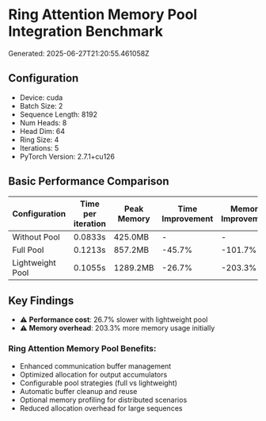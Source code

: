# Ring Attention Memory Pool Integration Benchmark

Generated: 2025-06-27T21:20:55.461058Z

## Configuration

- Device: cuda
- Batch Size: 2
- Sequence Length: 8192
- Num Heads: 8
- Head Dim: 64
- Ring Size: 4
- Iterations: 5
- PyTorch Version: 2.7.1+cu126

## Basic Performance Comparison

| Configuration | Time per iteration | Peak Memory | Time Improvement | Memory Improvement |
|---------------|-------------------|-------------|------------------|--------------------|
| Without Pool | 0.0833s | 425.0MB | - | - |
| Full Pool | 0.1213s | 857.2MB | -45.7% | -101.7% |
| Lightweight Pool | 0.1055s | 1289.2MB | -26.7% | -203.3% |

## Key Findings

- ⚠️ **Performance cost**: 26.7% slower with lightweight pool
- ⚠️ **Memory overhead**: 203.3% more memory usage initially

### Ring Attention Memory Pool Benefits:
- Enhanced communication buffer management
- Optimized allocation for output accumulators
- Configurable pool strategies (full vs lightweight)
- Automatic buffer cleanup and reuse
- Optional memory profiling for distributed scenarios
- Reduced allocation overhead for large sequences
